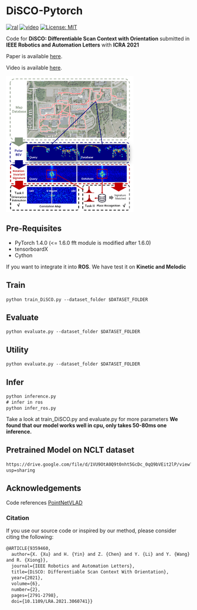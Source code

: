 # DiSCO-Pytorch
[![ral](https://img.shields.io/badge/ieee-ral2021-red.svg)](https://ieeexplore.ieee.org/document/9359460)
[![video](https://img.shields.io/badge/video-ral2021-blue.svg)](https://youtu.be/SludumGuLYo)
[![License: MIT](https://img.shields.io/badge/License-MIT-yellow.svg)](https://opensource.org/licenses/MIT)


Code for **DiSCO: Differentiable Scan Context with Orientation** submitted in **IEEE Robotics and Automation Letters**  with **ICRA 2021**

Paper is available [here](https://ieeexplore.ieee.org/document/9359460).

Video is available [here](https://youtu.be/SludumGuLYo).

![teaser](./doc/Teaser.png)

## Pre-Requisites
* PyTorch 1.4.0 (<= 1.6.0 fft module is modified after 1.6.0)
* tensorboardX
* Cython

If you want to integrate it into **ROS**. We have test it on **Kinetic and Melodic**

## Train
```
python train_DiSCO.py --dataset_folder $DATASET_FOLDER
```

## Evaluate
```
python evaluate.py --dataset_folder $DATASET_FOLDER
```

## Utility

```
python evaluate.py --dataset_folder $DATASET_FOLDER
```

## Infer

```
python inference.py
# infer in ros
python infer_ros.py
```

Take a look at train_DiSCO.py and evaluate.py for more parameters
**We found that our model works well in cpu, only takes 50-80ms one inference.**

## Pretrained Model on NCLT dataset
```
https://drive.google.com/file/d/1VU9OtA0Q9t0nht5GcDc_0qQ9bVEit2lP/view?usp=sharing
```

## Acknowledgements

Code references [PointNetVLAD](https://github.com/cattaneod/PointNetVlad-Pytorch)

### Citation

If you use our source code or inspired by our method, please consider citing the following:

```
@ARTICLE{9359460,
  author={X. {Xu} and H. {Yin} and Z. {Chen} and Y. {Li} and Y. {Wang} and R. {Xiong}},
  journal={IEEE Robotics and Automation Letters}, 
  title={DiSCO: Differentiable Scan Context With Orientation}, 
  year={2021},
  volume={6},
  number={2},
  pages={2791-2798},
  doi={10.1109/LRA.2021.3060741}}
```


